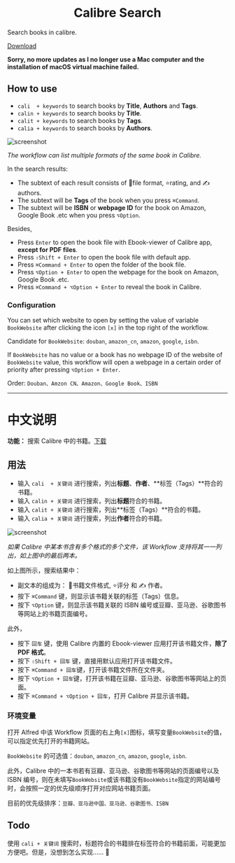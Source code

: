 <h1 align="center">Calibre Search</h1>

Search books in calibre. 

[Download](https://github.com/mpco/AlfredWorkflow-Calibre-Search/releases)

**Sorry, no more updates as I no longer use a Mac computer and the installation of macOS virtual machine failed.**

## How to use

- `cali  + keywords` to search books by **Title**, **Authors** and **Tags**.
- `calin + keywords` to search books by **Title**.
- `calit + keywords` to search books by **Tags**.
- `calia + keywords` to search books by **Authors**.

![screenshot](https://user-images.githubusercontent.com/3690653/47604761-846fb980-da30-11e8-8949-5018c135702d.png)

*The workflow can list multiple formats of the same book in Calibre.*

In the search results:

- The subtext of each result consists of 📙file format, ⭐️rating, and ✍️ authors.
- The subtext will be **Tags** of the book when you press `⌘Command`.
- The subtext will be **ISBN** or **webpage ID** for the book on Amazon, Google Book .etc when you press `⌥Option`.

Besides,

- Press `Enter` to open the book file with Ebook-viewer of Calibre app, **except for PDF files**.
- Press `⇧Shift + Enter` to open the book file with default app.
- Press `⌘Command + Enter` to open the folder of the book file.
- Press `⌥Option + Enter` to open the webpage for the book on Amazon, Google Book .etc.
- Press `⌘Command + ⌥Option + Enter` to reveal the book in Calibre.

### Configuration

You can set which website to open by setting the value of variable `BookWebsite` after clicking the icon `[x]` in the top right of the workflow.

Candidate for `BookWebsite`: `douban`, `amazon_cn`, `amazon`, `google`, `isbn`.

If `BookWebsite` has no value or a book has no webpage ID of the website of `BookWebsite` value, this workflow will open a webpage in a certain order of priority after pressing `⌥Option + Enter`.

Order: `Douban、Amzon CN、Amazon、Google Book、ISBN`

****

# 中文说明

**功能：** 搜索 Calibre 中的书籍。[下载](https://github.com/mpco/AlfredWorkflow-Calibre-Search/releases)

## 用法

- 输入 `cali  + 关键词` 进行搜索，列出**标题**、**作者**、**标签（Tags）**符合的书籍。
- 输入 `calin + 关键词` 进行搜索，列出**标题**符合的书籍。
- 输入 `calit + 关键词` 进行搜索，列出**标签（Tags）**符合的书籍。
- 输入 `calia + 关键词` 进行搜索，列出**作者**符合的书籍。

![screenshot](https://user-images.githubusercontent.com/3690653/47604761-846fb980-da30-11e8-8949-5018c135702d.png)

*如果 Calibre 中某本书含有多个格式的多个文件，该 Workflow 支持将其一一列出，如上图中的最后两本。*

如上图所示，搜索结果中：

- 副文本的组成为： 📙书籍文件格式, ⭐️评分 和 ✍️ 作者。
- 按下 `⌘Command` 键，则显示该书籍关联的标签（Tags）信息。
- 按下 `⌥Option` 键，则显示该书籍关联的 ISBN 编号或豆瓣、亚马逊、谷歌图书等网站上的书籍页面编号。

此外，

- 按下 `回车` 键，使用 Calibre 内置的 Ebook-viewer 应用打开该书籍文件，**除了 PDF 格式**。
- 按下 `⇧Shift + 回车` 键，直接用默认应用打开该书籍文件。
- 按下 `⌘Command + 回车`键，打开该书籍文件所在文件夹。
- 按下 `⌥Option + 回车`键，打开该书籍在豆瓣、亚马逊、谷歌图书等网站上的页面。
- 按下 `⌘Command + ⌥Option + 回车`，打开 Calibre 并显示该书籍。


### 环境变量

打开 Alfred 中该 Workflow 页面的右上角`[x]`图标，填写变量`BookWebsite`的值，可以指定优先打开的书籍网站。

`BookWebsite` 的可选值：`douban`, `amazon_cn`, `amazon`, `google`, `isbn`.

此外，Calibre 中的一本书若有豆瓣、亚马逊、谷歌图书等网站的页面编号以及 ISBN 编号，则在未填写`BookWebsite`或该书籍没有`BookWebsite`指定的网站编号时，会按照一定的优先级顺序打开对应网站书籍页面。

目前的优先级排序：`豆瓣、亚马逊中国、亚马逊、谷歌图书、ISBN`

## Todo

使用 `cali + 关键词` 搜索时，标题符合的书籍排在标签符合的书籍前面，可能更加方便吧。但是，没想到怎么实现…… 🤣
